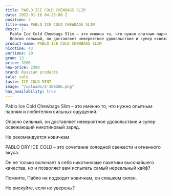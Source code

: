 ```yaml
---
title: PABLO ICE COLD CHEWBAGS SLIM
date: 2022-01-18 04:25:00 Z
position: 2
title-seo: PABLO ICE COLD CHEWBAGS SLIM
descr: |-
  Pablo Ice Cold Chewbags Slim – это именно то, что нужно опытным парням и любителям сильных ощущений.
  Опасно сильный, он доставляет невероятное удовольствие и супер освежающий никотиновый заряд.
product-name: PABLO ICE COLD CHEWBAGS SLIM
nicotine: 43
portions: 20
gram: 13
price: 3200
new-price: 2300
brand: Russian products
sale: sale
taste: ICE COLD MINT
image: "/uploads/2-1b826b.png"
has_availability: true
---
```


Pablo Ice Cold Chewbags Slim – это именно то, что нужно опытным парням и любителям сильных ощущений.

Опасно сильный, он доставляет невероятное удовольствие и супер освежающий никотиновый заряд.

Не рекомендуется новичкам

PABLO DRY ICE COLD – это сочетание холодной свежести и огненного вкуса.

Он не только включает в себя никотиновые пакетики высочайшего качества, но и позволяет вам испытать самый нереальный кайф?

Помните, Пабло не подходит новичкам, он слишком силен.

Не рискуйте, если не уверены?